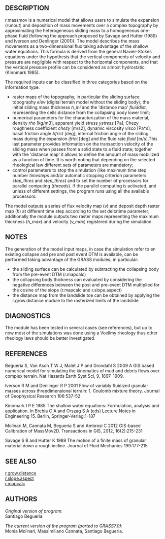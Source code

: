 ## DESCRIPTION

r.massmov is a numerical model that allows users to simulate the
expansion (runout) and deposition of mass movements over a complex
topography by approximating the heterogeneous sliding mass to a
homogeneous one-phase fluid (following the approach proposed by Savage
and Hutter (1989) and Iverson and Denlinger (2001)). The model describes
the mass movements as a two-dimensional flux taking advantage of the
shallow water equations. This formula is derived from the general
Navier-Stokes equations under the hypothesis that the vertical
components of velocity and pressure are negligible with respect to the
horizontal components, and that the vertical pressure profile can be
considered as almost hydrostatic (Kinnmark 1985).

The required inputs can be classified in three categories based on the
information type:

  - raster maps of the topography, in particular the sliding surface
    topography *elev* (digital terrain model without the sliding body),
    the initial sliding mass thickness *h\_ini* and the 'distance map'
    *fluiddist*, representing the cells distance from the collapsing
    body lower limit;
  - numerical parameters for the characterization of the mass material,
    density *rho* \[kg/m3\], apparent yield stress *ystress* \[Pa\],
    Chezy roughness coefficient *chezy* \[m/s2\], dynamic viscosity
    *visco* \[Pa\*s\], basal friction angle *bfrict* \[deg\], internal
    friction angle of the sliding mass during the expansion *ifrict*
    \[deg\] and the fluid rate *fluid* \[m/s\].This last parameter
    provides information on the transaction velocity of the sliding mass
    when passes from a solid state to a fluid state; together with the
    'distance map' it allows to define the amount of mass mobilized as a
    function of time. It is worth noting that depending on the selected
    rheological law different sets of parameters are mandatory;
  - control parameters to stop the simulation (like maximum time step
    number *timesteps* and/or automatic stopping criterion parameters
    *stop\_thres* and *step\_thres*) and to set the number of processors
    for parallel computing (*threads*). If the parallel computing is
    activated, and unless of different settings, the program runs using
    all the available processors.

The model outputs a series of flux velocity map (*v*) and deposit depth
raster map (*h*) at different time step according to the set deltatime
parameter; additionally the module outputs two raster maps representing
the maximum thickness (*h\_max*) and velocity (*v\_max*) registered
during the simulation.

## NOTES

The generation of the model input maps, in case the simulation refer to
en existing collapse and pre and post event DTM is available, can be
performed taking advantage of the GRASS modules; in particular:

  - the sliding surface can be calculated by subtracting the collapsing
    body from the pre-event DTM (r.mapcalc)
  - the collapsing body thickness can evaluated by considering the
    negative differences between the post and pre-event DTM multiplied
    for the cosine of the slope (r.mapcalc and r.slope.aspect)
  - the distance map from the landslide toe can be obtained by applying
    the r.grow.distance module to the rasterized limits of the landslide

## DIAGNOSTICS

The module has been tested in several cases (see references), but up to
now most of the simulations was done using a Voellmy rheology thus other
rheology laws should be better investigated.

## REFERENCES

Begueria S, Van Asch T W J, Malet J P and Grondahl S 2009 A GIS based
numerical model for simulating the kinematics of mud and debris flows
over complex terrain. Nat Hazards Earth Syst Sci, 9, 1897-1909.

Iverson R M and Denlinger R P 2001 Flow of variably fluidized granular
masses across threedimensional terrain: 1, Coulomb mixture theory.
Journal of Geophysical Research 106:537-52

Kinnmark I P E 1985 The shallow water equations: Formulation, analysis
and application. In Brebia C A and Orszag S A (eds) Lecture Notes in
Engineering 15. Berlin, Springer-Verlag:1-187

Molinari M, Cannata M, Begueria S and Ambrosi C 2012 GIS-based
Calibration of MassMov2D. Transactions in GIS, 2012, 16(2):215-231

Savage S B and Hutter K 1989 The motion of a finite mass of granular
material down a rough incline. Journal of Fluid Mechanics 199:177-215

## SEE ALSO

[r.grow.distance](https://grass.osgeo.org/grass-stable/manuals/r.grow.distance.html)  
[r.slope.aspect](https://grass.osgeo.org/grass-stable/manuals/r.slope.aspect.html)  
[r.mapcalc](https://grass.osgeo.org/grass-stable/manuals/r.mapcalc.html)  

## AUTHORS

*Original version of program:*  
Santiago Begueria

*The current version of the program (ported to GRASS7.0)*:  
Monia Molinari, Massimiliano Cannata, Santiago Begueria.
